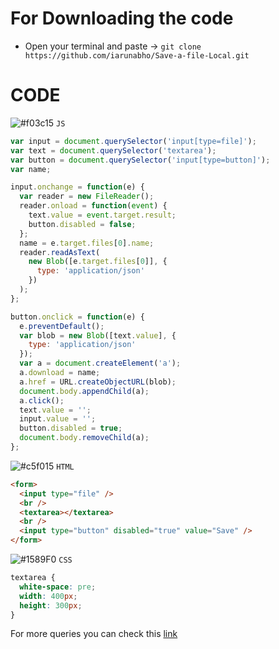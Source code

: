 <!-- *
 * @Author: Arunabho Majumder
 * @Date: 2019-04-11 18:19:13
 * @Last Modified by: iarunabho
 * @Last Modified time: 2019-04-11 18:19:36 -->

# For Downloading the code

- Open your terminal and paste ->
  `git clone https://github.com/iarunabho/Save-a-file-Local.git`

# CODE

![#f03c15](https://placehold.it/15/f03c15/000000?text=+) `JS`

```javascript
var input = document.querySelector('input[type=file]');
var text = document.querySelector('textarea');
var button = document.querySelector('input[type=button]');
var name;

input.onchange = function(e) {
  var reader = new FileReader();
  reader.onload = function(event) {
    text.value = event.target.result;
    button.disabled = false;
  };
  name = e.target.files[0].name;
  reader.readAsText(
    new Blob([e.target.files[0]], {
      type: 'application/json'
    })
  );
};

button.onclick = function(e) {
  e.preventDefault();
  var blob = new Blob([text.value], {
    type: 'application/json'
  });
  var a = document.createElement('a');
  a.download = name;
  a.href = URL.createObjectURL(blob);
  document.body.appendChild(a);
  a.click();
  text.value = '';
  input.value = '';
  button.disabled = true;
  document.body.removeChild(a);
};
```

![#c5f015](https://placehold.it/15/c5f015/000000?text=+) `HTML`

```Html
<form>
  <input type="file" />
  <br />
  <textarea></textarea>
  <br />
  <input type="button" disabled="true" value="Save" />
</form>
```

![#1589F0](https://placehold.it/15/1589F0/000000?text=+) `CSS`

```CSS
textarea {
  white-space: pre;
  width: 400px;
  height: 300px;
}
```

For more queries you can check this [link](https://stackoverflow.com/questions/34034475/edit-and-save-a-file-locally-with-js)
